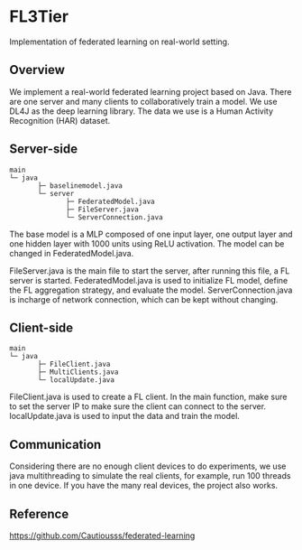 # FL3Tier

Implementation of federated learning on real-world setting.

## Overview
We implement a real-world federated learning project based on Java. There are one server and many clients to 
collaboratively train a model. We use DL4J as the deep learning library. The data we use is a Human 
Activity Recognition (HAR) dataset.

## Server-side
```
main
└─ java
       ├─ baselinemodel.java
       └─ server
              ├─ FederatedModel.java
              ├─ FileServer.java
              └─ ServerConnection.java
```
The base model is a MLP composed of one input layer, one output layer and one hidden layer with 1000
units using ReLU activation. The model can be changed in FederatedModel.java.

FileServer.java is the main file to start the server, after running this file, a FL server is started. FederatedModel.java is used to initialize FL model, define the FL aggregation strategy, and evaluate the model. ServerConnection.java is incharge of network connection, which can be kept without changing.

## Client-side
```
main
└─ java
       ├─ FileClient.java
       ├─ MultiClients.java
       └─ localUpdate.java
```

FileClient.java is used to create a FL client. In the main function, make sure to set the server IP to make sure the client can connect to the server. localUpdate.java is used to input the data and train the model. 

## Communication
Considering there are no enough client devices to do experiments, we use java multithreading to 
simulate the real clients, for example, run 100 threads in one device. If you have the many real devices,
the project also works.

## Reference
https://github.com/Cautiousss/federated-learning

